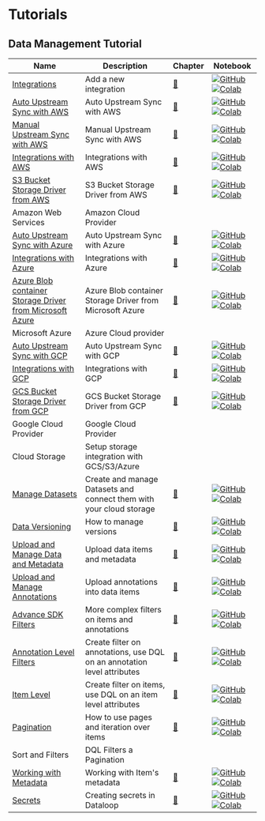 # Tutorials

## Data Management Tutorial
| Name | Description | Chapter | Notebook |
| --- | --- | --- | --- |
| [Integrations](data_management/integrations/chapter.md) | Add a new integration | [:book:](tutorials/data_management/integrations/chapter.md) | [![GitHub](https://badgen.net/badge/icon/github?icon=github&label)](tutorials/data_management/integrations/chapter.ipynb) [![Colab](https://colab.research.google.com/assets/colab-badge.svg)](tutorials/data_management/integrations/chapter.ipynb) |
| [Auto Upstream Sync with AWS](data_management/cloud_storage/aws/auto_upstream_sync/chapter.md) | Auto Upstream Sync with AWS | [:book:](tutorials/data_management/cloud_storage/aws/auto_upstream_sync/chapter.md) | [![GitHub](https://badgen.net/badge/icon/github?icon=github&label)](tutorials/data_management/cloud_storage/aws/auto_upstream_sync/chapter.ipynb) [![Colab](https://colab.research.google.com/assets/colab-badge.svg)](tutorials/data_management/cloud_storage/aws/auto_upstream_sync/chapter.ipynb) |
| [Manual Upstream Sync with AWS](data_management/cloud_storage/aws/manual_item_upstream_sync/chapter.md) | Manual Upstream Sync with AWS | [:book:](tutorials/data_management/cloud_storage/aws/manual_item_upstream_sync/chapter.md) | [![GitHub](https://badgen.net/badge/icon/github?icon=github&label)](tutorials/data_management/cloud_storage/aws/manual_item_upstream_sync/chapter.ipynb) [![Colab](https://colab.research.google.com/assets/colab-badge.svg)](tutorials/data_management/cloud_storage/aws/manual_item_upstream_sync/chapter.ipynb) |
| [Integrations with AWS](data_management/cloud_storage/aws/integration/chapter.md) | Integrations with AWS | [:book:](tutorials/data_management/cloud_storage/aws/integration/chapter.md) | [![GitHub](https://badgen.net/badge/icon/github?icon=github&label)](tutorials/data_management/cloud_storage/aws/integration/chapter.ipynb) [![Colab](https://colab.research.google.com/assets/colab-badge.svg)](tutorials/data_management/cloud_storage/aws/integration/chapter.ipynb) |
| [S3 Bucket Storage Driver from AWS](data_management/cloud_storage/aws/storage_driver/chapter.md) | S3 Bucket Storage Driver from AWS | [:book:](tutorials/data_management/cloud_storage/aws/storage_driver/chapter.md) | [![GitHub](https://badgen.net/badge/icon/github?icon=github&label)](tutorials/data_management/cloud_storage/aws/storage_driver/chapter.ipynb) [![Colab](https://colab.research.google.com/assets/colab-badge.svg)](tutorials/data_management/cloud_storage/aws/storage_driver/chapter.ipynb) |
| Amazon Web Services | Amazon Cloud Provider | | |
| [Auto Upstream Sync with Azure](data_management/cloud_storage/azure/auto_upstream_sync/chapter.md) | Auto Upstream Sync with Azure | [:book:](tutorials/data_management/cloud_storage/azure/auto_upstream_sync/chapter.md) | [![GitHub](https://badgen.net/badge/icon/github?icon=github&label)](tutorials/data_management/cloud_storage/azure/auto_upstream_sync/chapter.ipynb) [![Colab](https://colab.research.google.com/assets/colab-badge.svg)](tutorials/data_management/cloud_storage/azure/auto_upstream_sync/chapter.ipynb) |
| [Integrations with Azure](data_management/cloud_storage/azure/integration/chapter.md) | Integrations with Azure | [:book:](tutorials/data_management/cloud_storage/azure/integration/chapter.md) | [![GitHub](https://badgen.net/badge/icon/github?icon=github&label)](tutorials/data_management/cloud_storage/azure/integration/chapter.ipynb) [![Colab](https://colab.research.google.com/assets/colab-badge.svg)](tutorials/data_management/cloud_storage/azure/integration/chapter.ipynb) |
| [Azure Blob container Storage Driver from Microsoft Azure](data_management/cloud_storage/azure/storage_driver/chapter.md) | Azure Blob container Storage Driver from Microsoft Azure | [:book:](tutorials/data_management/cloud_storage/azure/storage_driver/chapter.md) | [![GitHub](https://badgen.net/badge/icon/github?icon=github&label)](tutorials/data_management/cloud_storage/azure/storage_driver/chapter.ipynb) [![Colab](https://colab.research.google.com/assets/colab-badge.svg)](tutorials/data_management/cloud_storage/azure/storage_driver/chapter.ipynb) |
| Microsoft Azure | Azure Cloud provider | | |
| [Auto Upstream Sync with GCP](data_management/cloud_storage/gcp/auto_upstream_sync/chapter.md) | Auto Upstream Sync with GCP | [:book:](tutorials/data_management/cloud_storage/gcp/auto_upstream_sync/chapter.md) | [![GitHub](https://badgen.net/badge/icon/github?icon=github&label)](tutorials/data_management/cloud_storage/gcp/auto_upstream_sync/chapter.ipynb) [![Colab](https://colab.research.google.com/assets/colab-badge.svg)](tutorials/data_management/cloud_storage/gcp/auto_upstream_sync/chapter.ipynb) |
| [Integrations with GCP](data_management/cloud_storage/gcp/integration/chapter.md) | Integrations with GCP | [:book:](tutorials/data_management/cloud_storage/gcp/integration/chapter.md) | [![GitHub](https://badgen.net/badge/icon/github?icon=github&label)](tutorials/data_management/cloud_storage/gcp/integration/chapter.ipynb) [![Colab](https://colab.research.google.com/assets/colab-badge.svg)](tutorials/data_management/cloud_storage/gcp/integration/chapter.ipynb) |
| [GCS Bucket Storage Driver from GCP](data_management/cloud_storage/gcp/storage_driver/chapter.md) | GCS Bucket Storage Driver from GCP | [:book:](tutorials/data_management/cloud_storage/gcp/storage_driver/chapter.md) | [![GitHub](https://badgen.net/badge/icon/github?icon=github&label)](tutorials/data_management/cloud_storage/gcp/storage_driver/chapter.ipynb) [![Colab](https://colab.research.google.com/assets/colab-badge.svg)](tutorials/data_management/cloud_storage/gcp/storage_driver/chapter.ipynb) |
| Google Cloud Provider | Google Cloud Provider | | |
| Cloud Storage | Setup storage integration with GCS/S3/Azure | | |
| [Manage Datasets](data_management/manage_datasets/chapter.md) | Create and manage Datasets and connect them with your cloud storage | [:book:](tutorials/data_management/manage_datasets/chapter.md) | [![GitHub](https://badgen.net/badge/icon/github?icon=github&label)](tutorials/data_management/manage_datasets/chapter.ipynb) [![Colab](https://colab.research.google.com/assets/colab-badge.svg)](tutorials/data_management/manage_datasets/chapter.ipynb) |
| [Data Versioning](data_management/data_versioning/chapter.md) | How to manage versions | [:book:](tutorials/data_management/data_versioning/chapter.md) | [![GitHub](https://badgen.net/badge/icon/github?icon=github&label)](tutorials/data_management/data_versioning/chapter.ipynb) [![Colab](https://colab.research.google.com/assets/colab-badge.svg)](tutorials/data_management/data_versioning/chapter.ipynb) |
| [Upload and Manage Data and Metadata](data_management/upload_and_manage_items/chapter.md) | Upload data items and metadata | [:book:](tutorials/data_management/upload_and_manage_items/chapter.md) | [![GitHub](https://badgen.net/badge/icon/github?icon=github&label)](tutorials/data_management/upload_and_manage_items/chapter.ipynb) [![Colab](https://colab.research.google.com/assets/colab-badge.svg)](tutorials/data_management/upload_and_manage_items/chapter.ipynb) |
| [Upload and Manage Annotations](data_management/upload_and_manage_annotations/chapter.md) | Upload annotations into data items | [:book:](tutorials/data_management/upload_and_manage_annotations/chapter.md) | [![GitHub](https://badgen.net/badge/icon/github?icon=github&label)](tutorials/data_management/upload_and_manage_annotations/chapter.ipynb) [![Colab](https://colab.research.google.com/assets/colab-badge.svg)](tutorials/data_management/upload_and_manage_annotations/chapter.ipynb) |
| [Advance SDK Filters](data_management/sort_and_filter/advanced_sdk_filters/chapter.md) | More complex filters on items and annotations | [:book:](tutorials/data_management/sort_and_filter/advanced_sdk_filters/chapter.md) | [![GitHub](https://badgen.net/badge/icon/github?icon=github&label)](tutorials/data_management/sort_and_filter/advanced_sdk_filters/chapter.ipynb) [![Colab](https://colab.research.google.com/assets/colab-badge.svg)](tutorials/data_management/sort_and_filter/advanced_sdk_filters/chapter.ipynb) |
| [Annotation Level Filters](data_management/sort_and_filter/annotation_level/chapter.md) | Create filter on annotations, use DQL on an annotation level attributes | [:book:](tutorials/data_management/sort_and_filter/annotation_level/chapter.md) | [![GitHub](https://badgen.net/badge/icon/github?icon=github&label)](tutorials/data_management/sort_and_filter/annotation_level/chapter.ipynb) [![Colab](https://colab.research.google.com/assets/colab-badge.svg)](tutorials/data_management/sort_and_filter/annotation_level/chapter.ipynb) |
| [Item Level](data_management/sort_and_filter/item_level/chapter.md) | Create filter on items, use DQL on an item level attributes | [:book:](tutorials/data_management/sort_and_filter/item_level/chapter.md) | [![GitHub](https://badgen.net/badge/icon/github?icon=github&label)](tutorials/data_management/sort_and_filter/item_level/chapter.ipynb) [![Colab](https://colab.research.google.com/assets/colab-badge.svg)](tutorials/data_management/sort_and_filter/item_level/chapter.ipynb) |
| [Pagination](data_management/sort_and_filter/pagination/chapter.md) | How to use pages and iteration over items | [:book:](tutorials/data_management/sort_and_filter/pagination/chapter.md) | [![GitHub](https://badgen.net/badge/icon/github?icon=github&label)](tutorials/data_management/sort_and_filter/pagination/chapter.ipynb) [![Colab](https://colab.research.google.com/assets/colab-badge.svg)](tutorials/data_management/sort_and_filter/pagination/chapter.ipynb) |
| Sort and Filters | DQL Filters a Pagination | | |
| [Working with Metadata](data_management/working_with_metadata/chapter.md) | Working with Item's metadata | [:book:](tutorials/data_management/working_with_metadata/chapter.md) | [![GitHub](https://badgen.net/badge/icon/github?icon=github&label)](tutorials/data_management/working_with_metadata/chapter.ipynb) [![Colab](https://colab.research.google.com/assets/colab-badge.svg)](tutorials/data_management/working_with_metadata/chapter.ipynb) |
| [Secrets](data_management/secrets/chapter.md) | Creating secrets in Dataloop | [:book:](tutorials/data_management/secrets/chapter.md) | [![GitHub](https://badgen.net/badge/icon/github?icon=github&label)](tutorials/data_management/secrets/chapter.ipynb) [![Colab](https://colab.research.google.com/assets/colab-badge.svg)](tutorials/data_management/secrets/chapter.ipynb) |